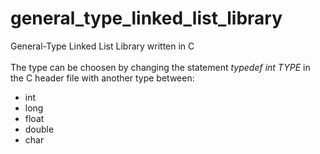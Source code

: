 # general_type_linked_list_library
General-Type Linked List Library written in C 
<br>
<br>
The type can be choosen by changing the statement _typedef int TYPE_ in the C header file with another type between:
- int
- long
- float
- double
- char
<br>

